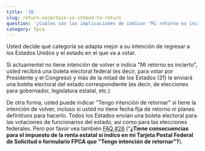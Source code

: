 ```yaml
---
title: '16'
slug: return-uncertain-vs-intend-to-return
question: '¿Cuáles son las implicaciones de indicar "Mi retorno es incierto" o "Tengo intención de retornarr"?'
category: fpca
---
```

Usted decide qué categoría se adapta mejor a su intención de regresar a los Estados Unidos y el estado en el que va a votar.

Si actuamentel no tiene intención de volver e indica "Mi retorno es incierto", usted recibirá una boleta electoral federal (es decir, para votar por Presidente y el Congreso) y más de la mitad de los Estados (31) le enviará una boleta electoral del estado correspondiente (es decir, de elecciones para gobernador, legislatura estatal, etc.)

De otra forma, usted puede indicar "Tengo intención de retornar" si tiene la intención de volver, incluso si usted no tiene fecha fija de retorno ni planes definitivos para hacerlo. Todos los Estados envían una boleta electoral para las votaciones de funcionarios del estado, así como para las elecciones federales. Pero por favor vea también [FAQ #26](/faqs/26) (“**¿Tiene consecuencias para el impuesto de la renta estatal si indico en mi Tarjeta Postal Federal de Solicitud o formulario FPCA que "Tengo intención de retornar"?**).
